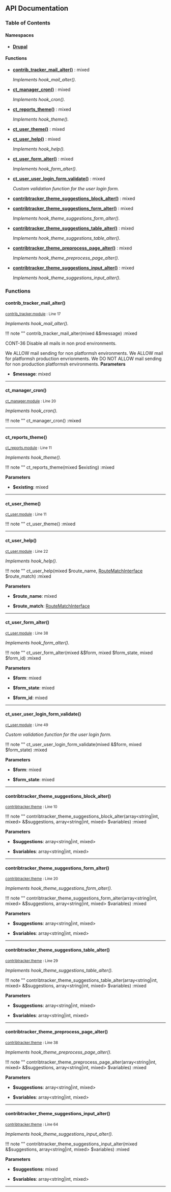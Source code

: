 


## API Documentation



### Table of Contents


#### Namespaces
- **[Drupal](../namespaces/drupal.md)**









#### Functions
- **[contrib_tracker_mail_alter()](../namespaces/default.md#contrib_tracker_mail_alter)**
           : mixed

  *Implements hook_mail_alter().*

- **[ct_manager_cron()](../namespaces/default.md#ct_manager_cron)**
           : mixed

  *Implements hook_cron().*

- **[ct_reports_theme()](../namespaces/default.md#ct_reports_theme)**
           : mixed

  *Implements hook_theme().*

- **[ct_user_theme()](../namespaces/default.md#ct_user_theme)**
           : mixed

- **[ct_user_help()](../namespaces/default.md#ct_user_help)**
           : mixed

  *Implements hook_help().*

- **[ct_user_form_alter()](../namespaces/default.md#ct_user_form_alter)**
           : mixed

  *Implements hook_form_alter().*

- **[ct_user_user_login_form_validate()](../namespaces/default.md#ct_user_user_login_form_validate)**
           : mixed

  *Custom validation function for the user login form.*

- **[contribtracker_theme_suggestions_block_alter()](../namespaces/default.md#contribtracker_theme_suggestions_block_alter)**
           : mixed

- **[contribtracker_theme_suggestions_form_alter()](../namespaces/default.md#contribtracker_theme_suggestions_form_alter)**
           : mixed

  *Implements hook_theme_suggestions_form_alter().*

- **[contribtracker_theme_suggestions_table_alter()](../namespaces/default.md#contribtracker_theme_suggestions_table_alter)**
           : mixed

  *Implements hook_theme_suggestions_table_alter().*

- **[contribtracker_theme_preprocess_page_alter()](../namespaces/default.md#contribtracker_theme_preprocess_page_alter)**
           : mixed

  *Implements hook_theme_preprocess_page_alter().*

- **[contribtracker_theme_suggestions_input_alter()](../namespaces/default.md#contribtracker_theme_suggestions_input_alter)**
           : mixed

  *Implements hook_theme_suggestions_input_alter().*






### Functions

#### contrib_tracker_mail_alter()
<small>[contrib_tracker.module](../files/web-modules-custom-contrib-tracker-contrib-tracker.md) : Line 17</small>


*Implements hook_mail_alter().*


!!! note ""
    contrib_tracker_mail_alter(mixed  &$message) :mixed

CONT-36 Disable all mails in non prod environments.

We ALLOW mail sending for non platformsh environments.
We ALLOW mail for platformsh production envrionments.
We DO NOT ALLOW mail sending for non production platformsh environments.
**Parameters**

- **$message**: mixed







---
#### ct_manager_cron()
<small>[ct_manager.module](../files/web-modules-custom-ct-manager-ct-manager.md) : Line 20</small>


*Implements hook_cron().*


!!! note ""
    ct_manager_cron() :mixed







---
#### ct_reports_theme()
<small>[ct_reports.module](../files/web-modules-custom-ct-reports-ct-reports.md) : Line 11</small>


*Implements hook_theme().*


!!! note ""
    ct_reports_theme(mixed $existing) :mixed


**Parameters**

- **$existing**: mixed







---
#### ct_user_theme()
<small>[ct_user.module](../files/web-modules-custom-ct-user-ct-user.md) : Line 11</small>




!!! note ""
    ct_user_theme() :mixed







---
#### ct_user_help()
<small>[ct_user.module](../files/web-modules-custom-ct-user-ct-user.md) : Line 22</small>


*Implements hook_help().*


!!! note ""
    ct_user_help(mixed $route_name, [RouteMatchInterface](# "\Drupal\Core\Routing\RouteMatchInterface") $route_match) :mixed


**Parameters**

- **$route_name**: mixed


- **$route_match**: [RouteMatchInterface](# "\Drupal\Core\Routing\RouteMatchInterface")







---
#### ct_user_form_alter()
<small>[ct_user.module](../files/web-modules-custom-ct-user-ct-user.md) : Line 38</small>


*Implements hook_form_alter().*


!!! note ""
    ct_user_form_alter(mixed  &$form, mixed $form_state, mixed $form_id) :mixed


**Parameters**

- **$form**: mixed


- **$form_state**: mixed


- **$form_id**: mixed







---
#### ct_user_user_login_form_validate()
<small>[ct_user.module](../files/web-modules-custom-ct-user-ct-user.md) : Line 49</small>


*Custom validation function for the user login form.*


!!! note ""
    ct_user_user_login_form_validate(mixed  &$form, mixed $form_state) :mixed


**Parameters**

- **$form**: mixed


- **$form_state**: mixed







---
#### contribtracker_theme_suggestions_block_alter()
<small>[contribtracker.theme](../files/web-themes-custom-contribtracker-contribtracker.md) : Line 10</small>




!!! note ""
    contribtracker_theme_suggestions_block_alter(array&lt;string|int, mixed&gt;  &$suggestions, array&lt;string|int, mixed&gt; $variables) :mixed


**Parameters**

- **$suggestions**: array&lt;string|int, mixed&gt;


- **$variables**: array&lt;string|int, mixed&gt;







---
#### contribtracker_theme_suggestions_form_alter()
<small>[contribtracker.theme](../files/web-themes-custom-contribtracker-contribtracker.md) : Line 20</small>


*Implements hook_theme_suggestions_form_alter().*


!!! note ""
    contribtracker_theme_suggestions_form_alter(array&lt;string|int, mixed&gt;  &$suggestions, array&lt;string|int, mixed&gt; $variables) :mixed


**Parameters**

- **$suggestions**: array&lt;string|int, mixed&gt;


- **$variables**: array&lt;string|int, mixed&gt;







---
#### contribtracker_theme_suggestions_table_alter()
<small>[contribtracker.theme](../files/web-themes-custom-contribtracker-contribtracker.md) : Line 29</small>


*Implements hook_theme_suggestions_table_alter().*


!!! note ""
    contribtracker_theme_suggestions_table_alter(array&lt;string|int, mixed&gt;  &$suggestions, array&lt;string|int, mixed&gt; $variables) :mixed


**Parameters**

- **$suggestions**: array&lt;string|int, mixed&gt;


- **$variables**: array&lt;string|int, mixed&gt;







---
#### contribtracker_theme_preprocess_page_alter()
<small>[contribtracker.theme](../files/web-themes-custom-contribtracker-contribtracker.md) : Line 38</small>


*Implements hook_theme_preprocess_page_alter().*


!!! note ""
    contribtracker_theme_preprocess_page_alter(array&lt;string|int, mixed&gt;  &$suggestions, array&lt;string|int, mixed&gt; $variables) :mixed


**Parameters**

- **$suggestions**: array&lt;string|int, mixed&gt;


- **$variables**: array&lt;string|int, mixed&gt;







---
#### contribtracker_theme_suggestions_input_alter()
<small>[contribtracker.theme](../files/web-themes-custom-contribtracker-contribtracker.md) : Line 64</small>


*Implements hook_theme_suggestions_input_alter().*


!!! note ""
    contribtracker_theme_suggestions_input_alter(mixed  &$suggestions, array&lt;string|int, mixed&gt; $variables) :mixed


**Parameters**

- **$suggestions**: mixed


- **$variables**: array&lt;string|int, mixed&gt;







---

